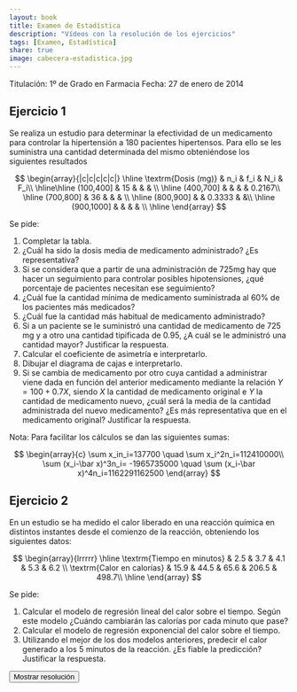 ```yaml
---
layout: book
title: Examen de Estadística
description: "Vídeos con la resolución de los ejercicios"
tags: [Examen, Estadística]
share: true
image: cabecera-estadistica.jpg
---
```


Titulación: 1º de Grado en Farmacia
Fecha: 27 de enero de 2014

## Ejercicio 1
Se realiza un estudio para determinar la efectividad de un medicamento para controlar la hipertensión a 180 pacientes hipertensos.
Para ello se les suministra una cantidad determinada del mismo obteniéndose los siguientes resultados

$$
\begin{array}{|c|c|c|c|c|}
\hline
\textrm{Dosis (mg)} & n_i & f_i & N_i & F_i\\
\hline\hline
(100,400] & 15 & & & \\
\hline
(400,700] & & & & 0.2167\\
\hline
(700,800] & 36 & & & \\
\hline
(800,900] & & 0.3333 & &\\
\hline
(900,1000] & & & & \\
\hline
\end{array}
$$

Se pide:

1. Completar la tabla.
2. ¿Cuál ha sido la dosis media de medicamento administrado? ¿Es representativa?
3. Si se considera que a partir de una administración de 725mg hay que hacer un seguimiento para controlar posibles hipotensiones, ¿qué porcentaje de pacientes necesitan ese seguimiento?
4. ¿Cuál fue la cantidad mínima de medicamento suministrada al 60\% de los pacientes más medicados?
5. ¿Cuál fue la cantidad más habitual de medicamento administrado?
6. Si a un paciente se le suministró una cantidad de medicamento de 725 mg y a otro una cantidad tipificada de 0.95, ¿A cuál se le administró una cantidad mayor? Justificar la respuesta.
7. Calcular el coeficiente de asimetría e interpretarlo.
8. Dibujar el diagrama de cajas e interpretarlo.
9. Si se cambia de medicamento por otro cuya cantidad a administrar viene dada en función del anterior medicamento mediante la relación $Y=100+0.7X$, siendo $X$ la cantidad de medicamento original e $Y$ la cantidad de medicamento nuevo, ¿cuál será la media de la cantidad administrada del nuevo medicamento? ¿Es más representativa que en el medicamento original? Justificar la respuesta.

Nota: Para facilitar los cálculos se dan las siguientes sumas:

$$
\begin{array}{c}
\sum x_in_i=137700 \quad \sum x_i^2n_i=112410000\\
\sum (x_i-\bar x)^3n_i= -1965735000 \quad \sum (x_i-\bar x)^4n_i=1162291162500
\end{array}
$$


## Ejercicio 2
En un estudio se ha medido el calor liberado en una reacción química en distintos instantes desde el comienzo de la reacción, obteniendo los siguientes datos:

$$
\begin{array}{lrrrrr}
\hline
\textrm{Tiempo en minutos} & 2.5 & 3.7 & 4.1 & 5.3 & 6.2 \\
\textrm{Calor en calorías} & 15.9 & 44.5 & 65.6 & 206.5 & 498.7\\
\hline
\end{array}
$$

Se pide:

1. Calcular el modelo de regresión lineal del calor sobre el tiempo. Según este modelo ¿Cuándo cambiarán las calorías por cada minuto que pase?
2. Calcular el modelo de regresión exponencial del calor sobre el tiempo.
3. Utilizando el mejor de los dos modelos anteriores, predecir el calor generado a los 5 minutos de la reacción. ¿Es fiable la predicción? Justificar la respuesta.


<div><button class="resolution">Mostrar resolución</button></div>
<div id="resolution" class="center" style="display: none">
<iframe width="640" height="360" src="//www.youtube.com/embed/IbyZwm1cv8Y" frameborder="0" allowfullscreen></iframe>
</div>
